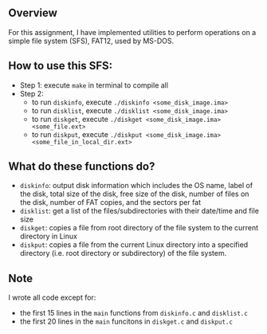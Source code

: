 ## Overview
For this assignment, I have implemented utilities to perform operations on a simple file system (SFS), FAT12, used by MS-DOS.

## How to use this SFS:
* Step 1: execute `make` in terminal to compile all
* Step 2: 
	* to run `diskinfo`, execute `./diskinfo <some_disk_image.ima>`
	* to run `disklist`, execute `./disklist <some_disk_image.ima>`
	* to run `diskget`, execute `./diskget <some_disk_image.ima> <some_file.ext>`
	* to run `diskput`, execute `./diskput <some_disk_image.ima> <some_file_in_local_dir.ext>`

## What do these functions do?
* `diskinfo`: output disk information which includes the OS name, label of the disk,
	total size of the disk, free size of the disk, number of files on the disk,
	number of FAT copies, and the sectors per fat
* `disklist`: get a list of the files/subdirectories with their date/time and file size
* `diskget`: copies a file from root directory of the file system to the current directory in Linux
* `diskput`: copies a file from the current Linux directory into a specified directory 
	(i.e. root directory or subdirectory) of the file system.

## Note
I wrote all code except for:
* the first 15 lines in the `main` functions from `diskinfo.c` and `disklist.c`
* the first 20 lines in the `main` funcitons in `diskget.c` and `diskput.c`
